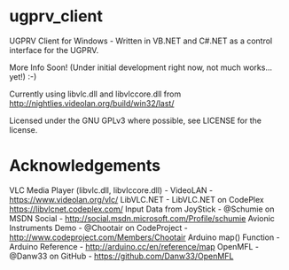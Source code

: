 ugprv_client
============

UGPRV Client for Windows - Written in VB.NET and C#.NET as a control interface for the UGPRV.

More Info Soon! (Under initial development right now, not much works... yet!) :-)

Currently using libvlc.dll and libvlccore.dll from http://nightlies.videolan.org/build/win32/last/

Licensed under the GNU GPLv3 where possible, see LICENSE for the license.

Acknowledgements
============
VLC Media Player (libvlc.dll, libvlccore.dll) - VideoLAN - https://www.videolan.org/vlc/
LibVLC.NET - LibVLC.NET on CodePlex https://libvlcnet.codeplex.com/
Input Data from JoyStick - @Schumie on MSDN Social - http://social.msdn.microsoft.com/Profile/schumie 
Avionic Instruments Demo - @Chootair on CodeProject - http://www.codeproject.com/Members/Chootair
Arduino map() Function - Arduino Reference - http://arduino.cc/en/reference/map
OpenMFL - @Danw33 on GitHub - https://github.com/Danw33/OpenMFL